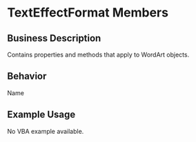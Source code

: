 # TextEffectFormat Members

## Business Description
Contains properties and methods that apply to WordArt objects.

## Behavior
Name

## Example Usage
No VBA example available.